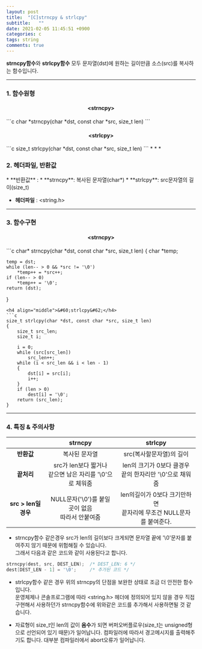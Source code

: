 ```yaml
---
layout: post
title:  "[C]strncpy & strlcpy"
subtitle:   ""
date: 2021-02-05 11:45:51 +0900
categories: c
tags: string
comments: true
---
```


**strncpy함수**와 **strlcpy함수** 모두 문자열(dst)에 원하는 길이만큼 소스(src)를 복사하는 함수입니다.<br />

* * *
<h3>1. 함수원형</h3>
<h4 align="middle">&#60;strncpy&#62;</h4>
```c
char *strncpy(char *dst, const char *src, size_t len)
```
<h4 align="middle">&#60;strlcpy&#62;</h4>
```c
size_t strlcpy(char *dst, const char *src, size_t len)
```
* * *
<h3>2. 헤더파일, 반환값</h3>
* **반환값** : 
    * **strncpy**: 복사된 문자열(char*)
    * **strlcpy**: src문자열의 길이(size_t)

* **헤더파일** : \<string.h\>

* * *
<h3>3. 함수구현</h3>
<h4 align="middle">&#60;strncpy&#62;</h4>
```c
char* strncpy(char *dst, const char *src, size_t len)
{
    char *temp;

    temp = dst;
    while (len-- > 0 && *src != '\0')
        *temp++ = *src++;
    if (len-- > 0)
        *temp++ = '\0';
    return (dst);
}
```
<h4 align="middle">&#60;strlcpy&#62;</h4>
```c
size_t strlcpy(char *dst, const char *src, size_t len)
{
    size_t src_len;
    size_t i;

    i = 0;
    while (src[src_len])
        src_len++;
    while (i < src_len && i < len - 1)
    {
        dst[i] = src[i];
        i++;
    }
    if (len > 0)
        dest[i] = '\0';
    return (src_len);
}
```
* * *
<h3>4. 특징 & 주의사항</h3>

||strncpy|strlcpy|
|:--:|:--:|:--:|
|**반환값**|복사된 문자열|src(복사할문자열)의 길이|
|**끝처리**|src가 len보다 짧거나 <br />같으면 남은 자리를 '\0'으로 체워줌|len의 크기가 0보다 클경우<br />끝의 한자리만 '\0'으로 채워줌|
|**src > len일 경우**|NULL문자('\0')를 붙일 곳이 없음<br />따라서 안붙여줌|len의길이가 0보다 크기만하면 <br />끝자리에 무조건 NULL문자를 붙여준다.|

* strncpy함수 같은경우 src가 len의 길이보다 크게되면 문자열 끝에 '\0'문자를 붙여주지 않기 때문에 위험해질 수 있습니다.<br />그래서 다음과 같은 코드와 같이 사용된다고 합니다.
```c
strncpy(dest, src, DEST_LEN);  /* DEST_LEN: 6 */
dest[DEST_LEN - 1] = '\0';     /* 추가된 코드 */
```
* strlcpy함수 같은 경우 위의 strncpy의 단점을 보완한 상태로 조금 더 안전한 함수입니다. <br />운영체제나 콘솔프로그램에 따라 &#60;string.h&#62; 헤더에 정의되어 있지 않을 경우 직접 구현해서 사용하던가 strncpy함수에 위와같은 코드를 추가해서 사용하면될 것 같습니다.

* 자료형이 size_t인 len의 값이 **음수**가 되면 버퍼오버플로우(size_t는 unsigned형으로 선언되어 있기 때문)가 일어납니다. 컴파일러에 따라서 경고메시지를 출력해주기도 합니다. 대부분 컴파일러에서 abort오류가 일어납니다.
